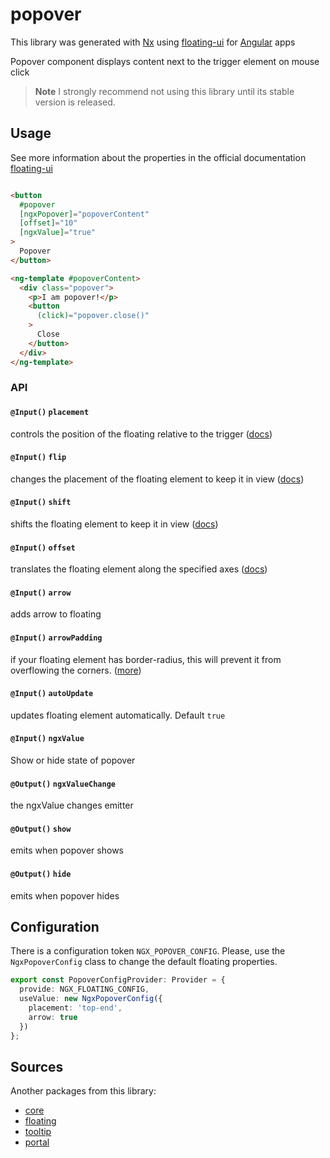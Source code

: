 # popover

This library was generated with [Nx](https://nx.dev) using [floating-ui](https://floating-ui.com/) for [Angular](https://angular.dev/) apps

Popover component displays content next to the trigger element on mouse click

> **Note**
> I strongly recommend not using this library until its stable version is released.


## Usage

See more information about the properties in the official documentation [floating-ui](https://floating-ui.com/docs/middleware)

```html

<button
  #popover
  [ngxPopover]="popoverContent"
  [offset]="10"
  [ngxValue]="true"
>
  Popover
</button>

<ng-template #popoverContent>
  <div class="popover">
    <p>I am popover!</p>
    <button
      (click)="popover.close()"
    >
      Close
    </button>
  </div>
</ng-template>
```

### API

#### `@Input()` `placement`

controls the position of the floating relative to the trigger ([docs](https://floating-ui.com/docs/tutorial#placements))

#### `@Input()` `flip`

changes the placement of the floating element to keep it in view ([docs](https://floating-ui.com/docs/flip))

#### `@Input()` `shift`

shifts the floating element to keep it in view ([docs](https://floating-ui.com/docs/shift))

#### `@Input()` `offset`

translates the floating element along the specified axes ([docs](https://floating-ui.com/docs/offset))

#### `@Input()` `arrow`

adds arrow to floating

#### `@Input()` `arrowPadding`

if your floating element has border-radius, this will prevent it from overflowing the corners. ([more](https://floating-ui.com/docs/arrow#padding))


#### `@Input()` `autoUpdate`

updates floating element automatically. Default `true`

#### `@Input()` `ngxValue`

Show or hide state of popover

#### `@Output()` `ngxValueChange`

the ngxValue changes emitter

#### `@Output()` `show`

emits when popover shows

#### `@Output()` `hide`

emits when popover hides

## Configuration

There is a configuration token `NGX_POPOVER_CONFIG`.
Please, use the `NgxPopoverConfig` class to change the default floating properties.

```typescript
export const PopoverConfigProvider: Provider = {
  provide: NGX_FLOATING_CONFIG,
  useValue: new NgxPopoverConfig({
    placement: 'top-end',
    arrow: true
  })
};
```

## Sources
Another packages from this library:
* [core](https://www.npmjs.com/package/@ngx-popovers/core)
* [floating](https://www.npmjs.com/package/@ngx-popovers/floating)
* [tooltip](https://www.npmjs.com/package/@ngx-popovers/tooltip)
* [portal](https://www.npmjs.com/package/@ngx-popovers/portal)
